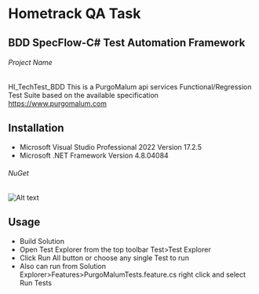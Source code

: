# Hometrack QA Task
## BDD SpecFlow-C# Test Automation Framework 
###### Project Name
HI_TechTest_BDD
This is a PurgoMalum api services Functional/Regression Test Suite based on the available specification https://www.purgomalum.com
## Installation
- Microsoft Visual Studio Professional 2022 Version 17.2.5
- Microsoft .NET Framework Version 4.8.04084

###### NuGet


![Alt text](/blob/master/Image1.jpg?raw=true "NuGet Packages")


## Usage
- Build Solution 
- Open Test Explorer from the top toolbar Test>Test Explorer
- Click Run All button or choose any single Test to run
- Also can run from Solution Explorer>Features>PurgoMalumTests.feature.cs right click and select Run Tests